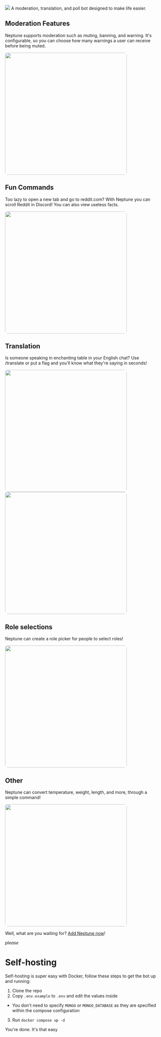<img src="https://i.imgur.com/niBtKLY.png" />
A moderation, translation, and poll bot designed to make life easier.

## Moderation Features
Neptune supports moderation such as muting, banning, and warning. It's configurable, so you can choose how many warnings a user can receive before being muted.

<img src="https://user-images.githubusercontent.com/80978739/206936246-a5ee2722-5847-438d-a80d-265bb85a6981.png" width="400px" style="border-radius: 8px;" />


## Fun Commands
Too lazy to open a new tab and go to reddit.com? With Neptune you can scroll Reddit in Discord! You can also view useless facts.

<img src="https://user-images.githubusercontent.com/80978739/206936358-f85ba88d-74dd-4f29-94d4-c0fe869e0b92.png" width="400px" style="border-radius: 8px;" />


## Translation
Is someone speaking in enchanting table in your English chat? Use /translate or put a flag and you'll know what they're saying in seconds!<br/>

<img src="https://user-images.githubusercontent.com/80978739/206936748-8f64c1e7-d942-4a54-9080-c2c01e445072.png" width="400px" style="border-radius: 8px;" />

<img src="https://user-images.githubusercontent.com/80978739/206936829-ac300d75-2a4b-4fba-ab2f-da71886750ea.png" width="400px" style="border-radius: 8px;" />

## Role selections
Neptune can create a role picker for people to select roles!

<img src="https://user-images.githubusercontent.com/80978739/206936889-f8410a26-3ea5-4e3b-8ea9-b20694ff5712.png" width="400px" style="border-radius: 8px;" />

## Other
Neptune can convert temperature, weight, length, and more, through a simple command!

<img src="https://user-images.githubusercontent.com/80978739/207481410-b71d4705-b7fc-42bc-8a11-93271e548105.png" width="400px" style="border-radius: 8px;" />

Well, what are you waiting for? [Add Neptune now](https://top.gg/bot/977240559641038921)!


*please*

# Self-hosting

Self-hosting is super easy with Docker, follow these steps to get the bot up and running:

1. Clone the repo
2. Copy `.env.example` to `.env` and edit the values inside
- You don't need to specify `MONGO` or `MONGO_DATABASE` as they are specified within the compose configuration
3. Run `docker compose up -d`

You're done. It's that easy
